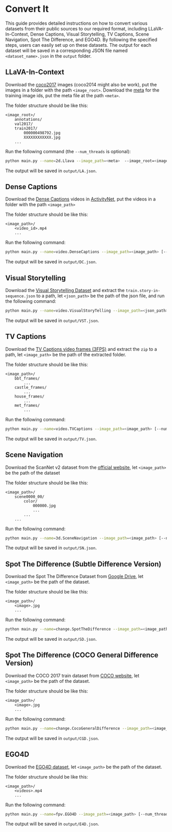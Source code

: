 # Convert It

This guide provides detailed instructions on how to convert various datasets from their public sources to our required format, including LLaVA-In-Context, Dense Captions, Visual Storytelling, TV Captions, Scene Navigation, Spot The Difference, and EGO4D. By following the specified steps, users can easily set up on these datasets. The output for each dataset will be saved in a corresponding JSON file named `<dataset_name>.json` in the `output` folder.

## LLaVA-In-Context

Download the [coco2017](https://cocodataset.org/#download) images (coco2014 might also be work), put the images in a folder with the path `<image_root>`. Download the [meta](https://drive.google.com/file/d/1iNHe8BUOALEdzuhRQ0ow0CGTvuD7JvQL/view?usp=sharing) for the training image ids, put the meta file at the path `<meta>`.

The folder structure should be like this:

```plain
<image_root>/
    annotations/
    val2017/
    train2017/
        000000498792.jpg
        XXXXXXXXXXXX.jpg
    ...
```

Run the following command (the `--num_threads` is optional):

```bash
python main.py --name=2d.Llava --image_path=<meta>  --image_root=<image_root>/train2017 [--num_threads=<num_threads>]
```

The output will be saved in `output/LA.json`.


## Dense Captions

Download the [Dense Captions](https://cs.stanford.edu/people/ranjaykrishna/densevid/) videos in [ActivityNet](http://activity-net.org/challenges/2016/download.html#c3d), put the videos in a folder with the path `<image_path>` 

The folder structure should be like this:

```plain
<image_path>/
    <video_id>.mp4
    ...
```

Run the following command:

```bash
python main.py --name=video.DenseCaptions --image_path=<image_path> [--num_threads=<num_threads>]
```

The output will be saved in `output/DC.json`.

## Visual Storytelling

Download the [Visual Storytelling Dataset](https://visionandlanguage.net/VIST/dataset.html) and extract the `train.story-in-sequence.json` to a path, let `<json_path>` be the path of the json file, and run the following command:

```bash
python main.py --name=video.VisualStoryTelling --image_path=<json_path> [--num_threads=<num_threads>]
```

The output will be saved in `output/VST.json`.

## TV Captions

Download the [TV Captions video frames (3FPS)](https://tvqa.cs.unc.edu/download_tvqa.html#tvqa-download-4) and extract the `zip` to a path, let `<image_path>` be the path of the extracted folder.

The folder structure should be like this:

```plain
<image_path>/
    bbt_frames/
        ...
    castle_frames/
        ...
    house_frames/
        ...
    met_frames/
        ...
```

Run the following command:

```bash
python main.py --name=video.TVCaptions --image_path=<image_path> [--num_threads=<num_threads>]
```

The output will be saved in `output/TV.json`.

## Scene Navigation

Download the ScanNet v2 dataset from the [official website](http://www.scan-net.org/), let `<image_path>` be the path of the dataset

The folder structure should be like this:

```plain
<image_path>/
    scene0000_00/
        color/
            000000.jpg
            ...
        ...
    ...
```


Run the following command:

```bash
python main.py --name=3d.SceneNavigation --image_path=<image_path> [--num_threads=<num_threads>]
```

The output will be saved in `output/SN.json`.

## Spot The Difference (Subtle Difference Version)

Download the Spot The Difference Dataset from [Google Drive](https://drive.google.com/file/d/1OVb4_3Uec_xbyUk90aWC6LFpKsIOtR7v/view?usp=sharing), let `<image_path>` be the path of the dataset.

The folder structure should be like this:

```plain
<image_path>/
    <image>.jpg
    ...
```

Run the following command:

```bash
python main.py --name=change.SpotTheDifference --image_path=<image_path> [--num_threads=<num_threads>]
```

The output will be saved in `output/SD.json`.

## Spot The Difference (COCO General Difference Version)

Download the COCO 2017 train dataset from [COCO website](http://images.cocodataset.org/zips/train2017.zip), let `<image_path>` be the path of the dataset.

The folder structure should be like this:

```plain
<image_path>/
    <image>.jpg
    ...
```

Run the following command:

```bash
python main.py --name=change.CocoGeneralDifference --image_path=<image_path> [--num_threads=<num_threads>]
```

The output will be saved in `output/CGD.json`.

## EGO4D

Download the [EGO4D dataset](https://ego4d-data.org/#download), let `<image_path>` be the path of the dataset.

The folder structure should be like this:

```plain
<image_path>/
    <videos>.mp4
    ...
```

Run the following command:

```bash
python main.py --name=fpv.EGO4D --image_path=<image_path> [--num_threads=<num_threads>]
```

The output will be saved in `output/E4D.json`.
